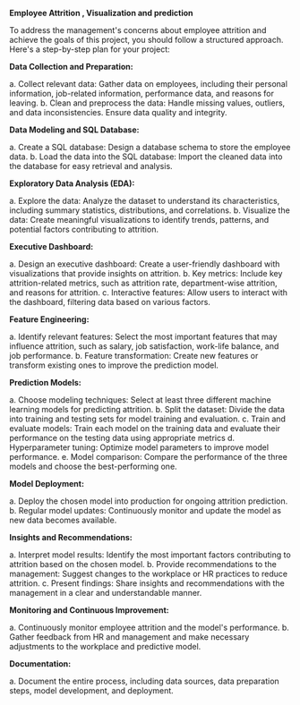 ****Employee Attrition , Visualization and prediction****


To address the management's concerns about employee attrition and achieve the goals of this project, you should follow a structured approach. Here's a step-by-step plan for your project:

**Data Collection and Preparation:**

a. Collect relevant data: Gather data on employees, including their personal information, job-related information, performance data, and reasons for leaving.
b. Clean and preprocess the data: Handle missing values, outliers, and data inconsistencies. Ensure data quality and integrity.

**Data Modeling and SQL Database:**

a. Create a SQL database: Design a database schema to store the employee data.
b. Load the data into the SQL database: Import the cleaned data into the database for easy retrieval and analysis.

**Exploratory Data Analysis (EDA):**

a. Explore the data: Analyze the dataset to understand its characteristics, including summary statistics, distributions, and correlations.
b. Visualize the data: Create meaningful visualizations to identify trends, patterns, and potential factors contributing to attrition.

**Executive Dashboard:**

a. Design an executive dashboard: Create a user-friendly dashboard with visualizations that provide insights on attrition.
b. Key metrics: Include key attrition-related metrics, such as attrition rate, department-wise attrition, and reasons for attrition.
c. Interactive features: Allow users to interact with the dashboard, filtering data based on various factors.

**Feature Engineering:**

a. Identify relevant features: Select the most important features that may influence attrition, such as salary, job satisfaction, work-life balance, and job performance.
b. Feature transformation: Create new features or transform existing ones to improve the prediction model.

**Prediction Models:**

a. Choose modeling techniques: Select at least three different machine learning models for predicting attrition. 
b. Split the dataset: Divide the data into training and testing sets for model training and evaluation.
c. Train and evaluate models: Train each model on the training data and evaluate their performance on the testing data using appropriate metrics 
d. Hyperparameter tuning: Optimize model parameters to improve model performance.
e. Model comparison: Compare the performance of the three models and choose the best-performing one.

**Model Deployment:**

a. Deploy the chosen model into production for ongoing attrition prediction.
b. Regular model updates: Continuously monitor and update the model as new data becomes available.

**Insights and Recommendations:**

a. Interpret model results: Identify the most important factors contributing to attrition based on the chosen model.
b. Provide recommendations to the management: Suggest changes to the workplace or HR practices to reduce attrition.
c. Present findings: Share insights and recommendations with the management in a clear and understandable manner.

**Monitoring and Continuous Improvement:**

a. Continuously monitor employee attrition and the model's performance.
b. Gather feedback from HR and management and make necessary adjustments to the workplace and predictive model.

**Documentation:**

a. Document the entire process, including data sources, data preparation steps, model development, and deployment.

